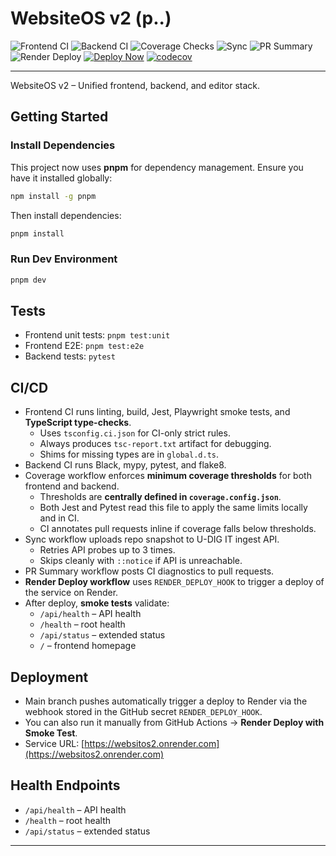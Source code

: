 # WebsiteOS v2 (p..)

![Frontend CI](https://github.com/nickbaxter18/websitos/actions/workflows/frontend-checks.yml/badge.svg)
![Backend CI](https://github.com/nickbaxter18/websitos/actions/workflows/backend-checks.yml/badge.svg)
![Coverage Checks](https://github.com/nickbaxter18/websitos/actions/workflows/coverage-checks.yml/badge.svg)
![Sync](https://github.com/nickbaxter18/websitos/actions/workflows/udigit-sync.yaml/badge.svg)
![PR Summary](https://github.com/nickbaxter18/websitos/actions/workflows/pr-summary.yml/badge.svg)
![Render Deploy](https://github.com/nickbaxter18/websitos/actions/workflows/render-deploy.yml/badge.svg)
[![Deploy Now](https://img.shields.io/badge/Deploy-Now-brightgreen)](https://github.com/nickbaxter18/websitos/actions/workflows/render-deploy.yml)
[![codecov](https://codecov.io/gh/nickbaxter18/websitos/branch/main/graph/badge.svg?token=${CODECOV_TOKEN}&cachebust=1)](https://codecov.io/gh/nickbaxter18/websitos)

---

WebsiteOS v2 – Unified frontend, backend, and editor stack.

## Getting Started

### Install Dependencies

This project now uses **pnpm** for dependency management. Ensure you have it installed globally:

```bash
npm install -g pnpm
```

Then install dependencies:

```bash
pnpm install
```

### Run Dev Environment

```bash
pnpm dev
```

## Tests

- Frontend unit tests: `pnpm test:unit`
- Frontend E2E: `pnpm test:e2e`
- Backend tests: `pytest`

## CI/CD

- Frontend CI runs linting, build, Jest, Playwright smoke tests, and **TypeScript type-checks**.
  - Uses `tsconfig.ci.json` for CI-only strict rules.
  - Always produces `tsc-report.txt` artifact for debugging.
  - Shims for missing types are in `global.d.ts`.
- Backend CI runs Black, mypy, pytest, and flake8.
- Coverage workflow enforces **minimum coverage thresholds** for both frontend and backend.
  - Thresholds are **centrally defined in `coverage.config.json`**.
  - Both Jest and Pytest read this file to apply the same limits locally and in CI.
  - CI annotates pull requests inline if coverage falls below thresholds.
- Sync workflow uploads repo snapshot to U-DIG IT ingest API.
  - Retries API probes up to 3 times.
  - Skips cleanly with `::notice` if API is unreachable.
- PR Summary workflow posts CI diagnostics to pull requests.
- **Render Deploy workflow** uses `RENDER_DEPLOY_HOOK` to trigger a deploy of the service on Render.
- After deploy, **smoke tests** validate:
  - `/api/health` – API health
  - `/health` – root health
  - `/api/status` – extended status
  - `/` – frontend homepage

## Deployment

- Main branch pushes automatically trigger a deploy to Render via the webhook stored in the GitHub secret `RENDER_DEPLOY_HOOK`.
- You can also run it manually from GitHub Actions → **Render Deploy with Smoke Test**.
- Service URL: [https://websitos2.onrender.com](https://websitos2.onrender.com)

## Health Endpoints

- `/api/health` – API health
- `/health` – root health
- `/api/status` – extended status

---

<!-- trigger Frontend CI -->
